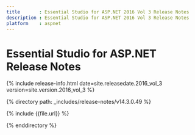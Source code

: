 ```yaml
---
title       : Essential Studio for ASP.NET 2016 Vol 3 Release Notes
description : Essential Studio for ASP.NET 2016 Vol 3 Release Notes
platform    : aspnet
---
```


# Essential Studio for ASP.NET Release Notes

{% include release-info.html date=site.releasedate.2016_vol_3 version=site.version.2016_vol_3 %} 

{% directory path: _includes/release-notes/v14.3.0.49 %}

{% include {{file.url}} %}

{% enddirectory %}